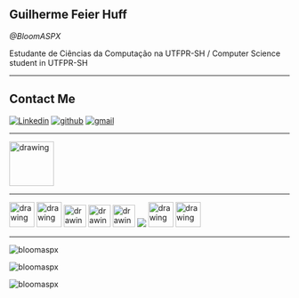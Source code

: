 ## **Guilherme Feier Huff** 
_@BloomASPX_

Estudante de Ciências da Computação na UTFPR-SH / Computer Science student in UTFPR-SH

---
## **Contact Me**
[![Linkedin](https://camo.githubusercontent.com/a80d00f23720d0bc9f55481cfcd77ab79e141606829cf16ec43f8cacc7741e46/68747470733a2f2f696d672e736869656c64732e696f2f62616467652f4c696e6b6564496e2d3030373742353f7374796c653d666f722d7468652d6261646765266c6f676f3d6c696e6b6564696e266c6f676f436f6c6f723d7768697465)](https://www.linkedin.com/in/guilherme-huff-7021161b7/) [![github](https://camo.githubusercontent.com/fbc3df79ffe1a99e482b154b29262ecbb10d6ee4ed22faa82683aa653d72c4e1/68747470733a2f2f696d672e736869656c64732e696f2f62616467652f4769744875622d3130303030303f7374796c653d666f722d7468652d6261646765266c6f676f3d676974687562266c6f676f436f6c6f723d7768697465)](https://github.com/BloomASPX) [![gmail](https://camo.githubusercontent.com/927d6b3961fa048ff7303daf291cb5869dfa25018997cf8c1373c2f6a85b1458/68747470733a2f2f696d672e736869656c64732e696f2f62616467652f2d476d61696c2d2532333333333f7374796c653d666f722d7468652d6261646765266c6f676f3d676d61696c266c6f676f436f6c6f723d7768697465)](ghuffg00@gmail.com)

---
<a href="http://lattes.cnpq.br/8256625443264241"><img src="https://static.wixstatic.com/media/24200e_97934924f1784580bd18f1b7216be9d3.png/v1/fill/w_173,h_128,al_c,q_85,usm_0.66_1.00_0.01/24200e_97934924f1784580bd18f1b7216be9d3.webp" alt="drawing" width="80"/></a>

---
<p> <img src= "https://cdn-icons-png.flaticon.com/512/888/888897.png" alt="drawing" width="45px"/> <img src= "https://cdn-icons-png.flaticon.com/512/888/888909.png" alt="drawing" width="45px"/> <img src= "https://cdn-icons-png.flaticon.com/512/5968/5968672.png" alt="drawing" width="40px"/> <img src= "https://cdn-icons-png.flaticon.com/512/1199/1199124.png" alt="drawing" width="40px"/> <img src= "https://cdn-icons-png.flaticon.com/512/226/226777.png" alt="drawing" width="40px"/> <img src="https://img.icons8.com/color/48/000000/python--v1.png"/> <img src="https://cdn1.iconfinder.com/data/icons/hawcons/32/699871-icon-88-document-file-c-256.png" alt="drawing" width="45px"/> <img src= "https://cdn-icons-png.flaticon.com/512/274/274439.png" alt="drawing" width="45px"/> </p>

---

<p> <img src=" https://komarev.com/ghpvc/?username=bloomaspx&label=Visualiza%C3%A7%C3%B5es&color=000000&style=flat" alt="bloomaspx" /> </p>

<p><img src="https://github-readme-stats.vercel.app/api/top-langs ?username=bloomaspx&show_icons=true&theme=dark&locale=pt-br&layout=compact" alt="bloomaspx" /></p>

<p><img src="https://github-readme-streak-stats.herokuapp.com/?user=bloomaspx&theme=dark" alt="bloomaspx" /></p>


